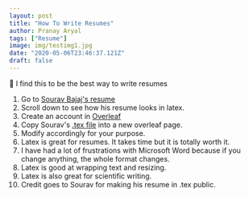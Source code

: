 ```yaml
---
layout: post
title: "How To Write Resumes"
author: Pranay Aryal
tags: ["Resume"]
image: img/testimg1.jpg
date: "2020-05-06T23:46:37.121Z"
draft: false
---
```


👋 I find this to be the best way to write resumes

1. Go to <a href="https://github.com/sb2nov/resume" target="_blank" >Sourav Bajaj's resume</a>
2. Scroll down to see how his resume looks in latex.
2. Create an account in <a href="https://www.overleaf.com/" target="_blank" >Overleaf</a>
3. Copy Sourav's <a href="https://github.com/sb2nov/resume/blob/master/sourabh_bajaj_resume.tex" target="_blank" >.tex file</a> into a new overleaf page.
4. Modify accordingly for your purpose. 
5. Latex is great for resumes.  It takes time but it is totally worth it.
6. I have had a lot of frustrations with Microsoft Word because if you change anything, the whole format changes.
7. Latex is good at wrapping text and resizing.
8. Latex is also great for scientific writing.
8. Credit goes to Sourav for making his resume in .tex public.